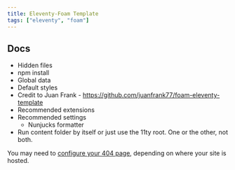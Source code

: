 ```yaml
---
title: Eleventy-Foam Template
tags: ["eleventy", "foam"]
---
```


## Docs

- Hidden files
- npm install
- Global data
- Default styles
- Credit to Juan Frank - https://github.com/juanfrank77/foam-eleventy-template
- Recommended extensions
- Recommended settings
  - Nunjucks formatter
- Run content folder by itself or just use the 11ty root. One or the other, not both.

You may need to [configure your 404 page](https://www.11ty.dev/docs/quicktips/not-found/), depending on where your site is hosted.